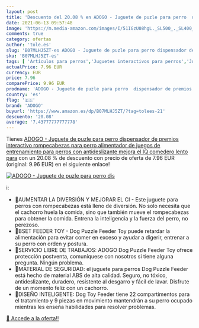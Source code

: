 ```yaml
---
layout: post
title: 'Descuento del 20.08 % en ADOGO - Juguete de puzle para perro  dis'
date: 2021-06-13 09:57:48
image: 'https://m.media-amazon.com/images/I/51IGzU08hgL._SL500_._SL400_.jpg'
comments: true
category: ofertas
author: 'tole.es'
slug: 'B07MLHJ5ZT-es ADOGO - Juguete de puzle para perro dispensador de premios...'
sku: 'B07MLHJ5ZT-es'
tags: [ 'Artículos para perros','Juguetes interactivos para perros','Juguetes para perros','Productos para mascotas','adogo','rompecabezas', ]
actualPrice: 7.96 EUR
currency: EUR
price: 7.96
comparePrice: 9.96 EUR
prodname: 'ADOGO - Juguete de puzle para perro  dispensador de premios interactivo  rompecabezas para perro  alimentador de juegos de entrenamiento para perros con antideslizante  mejora el IQ comedero lento para'
country: 'es'
flag: '🇪🇸'
brand: 'ADOGO'
buyurl: 'https://www.amazon.es/dp/B07MLHJ5ZT/?tag=tolees-21'
descuento: '20.08'
average: '7.43777777777778'
---
```


Tienes [ADOGO - Juguete de puzle para perro  dispensador de premios interactivo  rompecabezas para perro  alimentador de juegos de entrenamiento para perros con antideslizante  mejora el IQ comedero lento para](https://www.amazon.es/dp/B07MLHJ5ZT/?tag=tolees-21) con un 20.08 % de descuento con precio de oferta de 7.96 EUR (original: 9.96 EUR) en el siguiente enlace!

[![ADOGO - Juguete de puzle para perro  dis](https://m.media-amazon.com/images/I/51IGzU08hgL._SL500_._SL400_.jpg)](https://www.amazon.es/dp/B07MLHJ5ZT/?tag=tolees-21)

ℹ️:

- 🎁AUMENTAR LA DIVERSIÓN Y MEJORAR EL CI - Este juguete para perros con rompecabezas está lleno de diversión. No solo necesita que el cachorro huela la comida, sino que también mueve el rompecabezas para obtener la comida. Entrena la inteligencia y la fuerza del perro, no perezoso.
- 🎁BSET FEEDER TOY - Dog Puzzle Feeder Toy puede retardar la alimentación para evitar comer en exceso y ayudar a digerir, entrenar a su perro con orden y postura.
- 🎁SERVICIO LIBRE DE TRABAJOS: ADOGO Dog Puzzle Feeder Toy ofrece protección postventa, comuníquese con nosotros si tiene alguna pregunta. Ningún problema.
- 🎁MATERIAL DE SEGURIDAD: el juguete para perros Dog Puzzle Feeder está hecho de material ABS de alta calidad. Seguro, no tóxico, antideslizante, duradero, resistente al desgarro y fácil de lavar. Disfrute de un momento feliz con un cachorro.
- 🎁DISEÑO INTELIGENTE: Dog Toy Feeder tiene 22 compartimentos para el tratamiento y 9 piezas en movimiento mantendrán a su perro ocupado mientras les enseña habilidades para resolver problemas.

[🛒 Accede a la oferta!!](https://www.amazon.es/dp/B07MLHJ5ZT/?tag=tolees-21)
